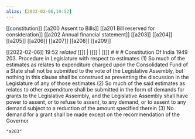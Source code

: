 ```yaml
---
alias: [2022-02-06,19:52]
---
```

[[constitution]] [[a200 Assent to Bills]] [[a201 Bill reserved for consideration]] [[a202 Annual financial statement]] [[a203]] [[a204]] [[a205]] [[a206]] [[a207]] [[a208]] [[a209]]

[[2022-02-06]] 19:52 _related_ [[]] | [[]] | [[]] # # #
Constitution Of India 1949
203. Procedure in Legislature with respect to estimates
(1) So much of the estimates as relates to expenditure charged upon the Consolidated Fund of a State shall not be submitted to the vote of the Legislative Assembly, but nothing in this clause shall be construed as preventing the discussion in the Legislature of any of those estimates
(2) So much of the said estimates as relates to other expenditure shall be submitted in the form of demands for grants to the Legislative Assembly, and the Legislative Assembly shall have power to assent, or to refuse to assent, to any demand, or to assent to any demand subject to a reduction of the amount specified therein
(3) No demand for a grant shall be made except on the recommendation of the Governor

```query
"a203"
```